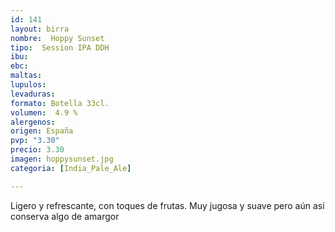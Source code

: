 ```yaml
---
id: 141
layout: birra
nombre:  Hoppy Sunset
tipo:  Session IPA DDH
ibu:  
ebc: 
maltas: 
lupulos: 
levaduras: 
formato: Botella 33cl.
volumen:  4.9 %
alergenos: 
origen: España
pvp: "3.30"
precio: 3.30
imagen: hoppysunset.jpg
categoria: [India_Pale_Ale]

---
```

Ligero y refrescante, con toques de frutas. Muy jugosa y suave pero aún así conserva algo de amargor